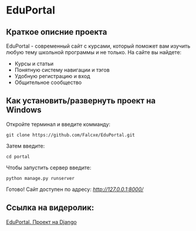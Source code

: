 # **EduPortal**
## Краткое описние проекта
EduPortal - современный сайт с курсами, который поможет вам изучить любую тему школьной программы и не только.
На сайте вы найдете:
 - Курсы и статьи
 - Понятную систему навигации и тэгов
 - Удобную регистрацию и вход
 - Общительное сообщество

## Как установить/развернуть проект на Windows
Откройте терминал и введите комманду:
```
git clone https://github.com/Falcxe/EduPortal.git
```
Затем введите:
```
cd portal
```
Чтобы запустить сервер введите:
```
python manage.py runserver
```
Готово! Сайт доступен по адресу: _http://127.0.0.1:8000/_

## Ссылка на видеролик:
[EduPortal. Проект на Django](rutube.ru)
